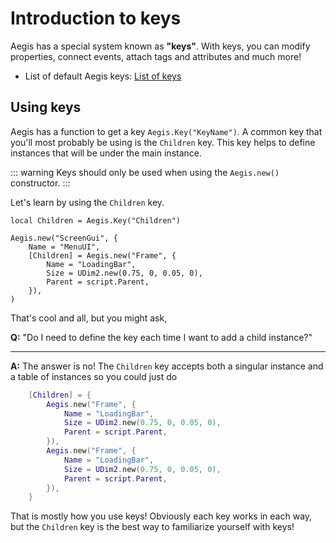 # Introduction to keys

Aegis has a special system known as **"keys"**. With keys, you can modify properties, connect events, attach tags and attributes and much more!

- List of default Aegis keys: [List of keys](/api/keys/#list-of-keys)

## Using keys

Aegis has a function to get a key `Aegis.Key("KeyName")`. A common key that you'll most probably be using is the `Children` key. This key helps to define instances that will be under the main instance.

::: warning
Keys should only be used when using the `Aegis.new()` constructor.
:::

Let's learn by using the `Children` key.

```lua{5}
local Children = Aegis.Key("Children")

Aegis.new("ScreenGui", {
	Name = "MenuUI",
	[Children] = Aegis.new("Frame", {
		Name = "LoadingBar",
		Size = UDim2.new(0.75, 0, 0.05, 0),
		Parent = script.Parent,
	}),
)
```

That's cool and all, but you might ask,

**Q:** "Do I need to define the key each time I want to add a child instance?"

---

**A:** The answer is no! The `Children` key accepts both a singular instance and a table of instances so you could just do

```lua
	[Children] = {
		Aegis.new("Frame", {
			Name = "LoadingBar",
			Size = UDim2.new(0.75, 0, 0.05, 0),
			Parent = script.Parent,
		}),
		Aegis.new("Frame", {
			Name = "LoadingBar",
			Size = UDim2.new(0.75, 0, 0.05, 0),
			Parent = script.Parent,
		}),
	}
```

That is mostly how you use keys! Obviously each key works in each way, but the `Children` key is the best way to familiarize yourself with keys!
